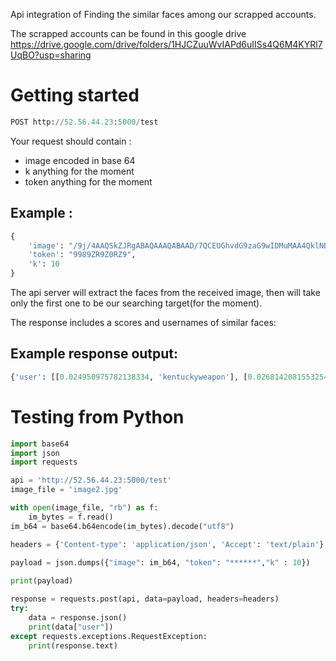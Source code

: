 Api integration of Finding the similar faces among our scrapped accounts.

The scrapped accounts can be found in this google drive 
https://drive.google.com/drive/folders/1HJCZuuWvIAPd6uIISs4Q6M4KYRl7UqBO?usp=sharing


# Getting started

```python
POST http://52.56.44.23:5000/test
```


Your request should contain : 
- image encoded in base 64
- k anything for the moment
- token anything for the moment

## Example : 

```python
{
	'image': "/9j/4AAQSkZJRgABAQAAAQABAAD/7QCEUGhvdG9zaG9wIDMuMAA4QklNBAQwYTAwMGE3MDAxMDAwMDVlMDMwMDAwNDMwNjAwMDBlNDA2MDAwMDZmMDcwMDAwMGZjMGMwMDAwYWQwZDAwMDA1OTBlMDAwMGUwMTMwMDAwAP/bAEMABgQFBgUKFA4PDBAXFBgYFxQWFhodJR8aGyMcFhYgLCAjJicpKikZHy0wLSgwJSgpKP/aFhooKCgoKCgoKCgoKCgoKCgoKCgoKCgoKCgoKCgoKCgoKCgoKCgoKCgoKCgAlgMBIgACEQEDEQH/xAAcAAABBQEBAQAAAAAAAAAAAAAEAAIDBQYBBwj/xAAAAAAAAgMBBAX/2gAMAwEAAhADEAAAAZ/QvN/SGmm9aYoJcybXCQTYyEmHzYZ",
	'token': "9989ZR9Z0RZ9",
	'k': 10
}
```

The api server will extract the faces from the received image, then will take only the first one to be our searching target(for the moment). 

The response includes a  scores and usernames of similar faces:

## Example response output: 
```python
{'user': [[0.024950975782138334, 'kentuckyweapon'], [0.026814208155325495, 'oliver8269'], [0.0324375883373996, 'bantengmerah__'], [0.04298306801568262, 'gany.di'], [0.049299241610240435, 'bantengmerah__'], [0.05290855386010046, 'mp5juiceman'], [0.05889903765995597, 'theyforcedmetheyhardcore'], [0.06250896244452195, 'nazinibba69'], [0.06429998815571769, 'srh_95'], [0.06828424681018239, 'shellabella1213']]}
```

# Testing from Python 
```python
import base64
import json
import requests

api = 'http://52.56.44.23:5000/test'
image_file = 'image2.jpg'

with open(image_file, "rb") as f:
    im_bytes = f.read()        
im_b64 = base64.b64encode(im_bytes).decode("utf8")

headers = {'Content-type': 'application/json', 'Accept': 'text/plain'}
  
payload = json.dumps({"image": im_b64, "token": "******","k" : 10})

print(payload)

response = requests.post(api, data=payload, headers=headers)
try:
    data = response.json()     
    print(data["user"])       
except requests.exceptions.RequestException:
    print(response.text)
```